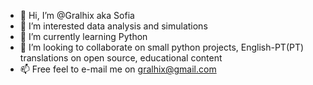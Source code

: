 - 👋 Hi, I’m @Gralhix aka Sofia
- 👀 I’m interested data analysis and simulations
- 🌱 I’m currently learning Python
- 💞️ I’m looking to collaborate on small python projects, English-PT(PT) translations on open source, educational content
- 📫 Free feel to e-mail me on gralhix@gmail.com

<!---
Gralhix/Gralhix is a ✨ special ✨ repository because its `README.md` (this file) appears on your GitHub profile.
You can click the Preview link to take a look at your changes.
--->
